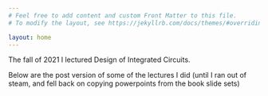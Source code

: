 ```yaml
---
# Feel free to add content and custom Front Matter to this file.
# To modify the layout, see https://jekyllrb.com/docs/themes/#overriding-theme-defaults

layout: home
---
```

The fall of 2021 I lectured Design of Integrated Circuits.

Below are the post version of some of the lectures I did (until I ran out of steam, and fell back on copying powerpoints from the book slide sets)